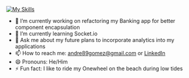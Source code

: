 [![My Skills](https://skillicons.dev/icons?i=js,html,css,flask,github,js,nodejs,express,react,redux)](https://skillicons.dev)

- 🔭 I’m currently working on refactoring my Banking app for better component encapsulation
- 🌱 I’m currently learning Socket.io
- 💬 Ask me about my future plans to incorporate analytics into my applications
- 📫 How to reach me: andre89gomez@gmail.com or [LinkedIn](https://www.linkedin.com/in/chris-gomez-714508158/)
- 😄 Pronouns: He/Him
- ⚡ Fun fact: I like to ride my Onewheel on the beach during low tides
